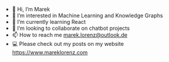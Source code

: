 - 👋 Hi, I’m Marek
- 👀 I’m interested in Machine Learning and Knowledge Graphs
- 🌱 I’m currently learning React
- 💞️ I’m looking to collaborate on chatbot projects
- 📫 How to reach me marek.lorenz@outlook.de
- 💻 Please check out my posts on my website https://www.mareklorenz.com

<!---
MarekLorenz/MarekLorenz is a ✨ special ✨ repository because its `README.md` (this file) appears on your GitHub profile.
You can click the Preview link to take a look at your changes.
--->
